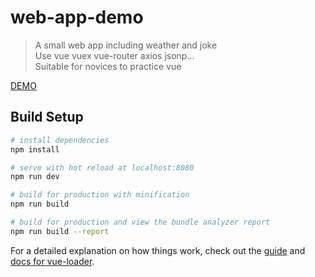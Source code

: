 # web-app-demo

> A small web app including weather and joke<br>
Use vue vuex vue-router axios jsonp...<br>
Suitable for novices to practice vue<br>


<a href='https://self-regulation.cn/weather-joke/index.html#/home'>DEMO</a>




## Build Setup

``` bash
# install dependencies
npm install

# serve with hot reload at localhost:8080
npm run dev

# build for production with minification
npm run build

# build for production and view the bundle analyzer report
npm run build --report
```

For a detailed explanation on how things work, check out the [guide](http://vuejs-templates.github.io/webpack/) and [docs for vue-loader](http://vuejs.github.io/vue-loader).

